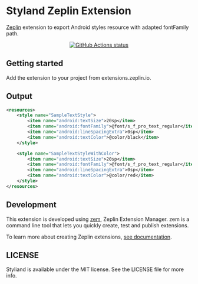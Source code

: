 # Styland Zeplin Extension

[Zeplin](https://zeplin.io) extension to export Android styles resource with adapted fontFamily path.

<p align="center">
  <a href="https://github.com/actions/styland"><img alt="GitHub Actions status" src="https://github.com/AlexeyKorshun/Styland/workflows/Test%20extension/badge.svg"></a>
</p>

## Getting started

Add the extension to your project from extensions.zeplin.io.

## Output

```xml
<resources>
    <style name="SampleTextStyle">
        <item name="android:textSize">20sp</item>
        <item name="android:fontFamily">@font/s_f_pro_text_regular</item>
        <item name="android:lineSpacingExtra">0sp</item>
        <item name="android:textColor">@color/black</item>
    </style>

    <style name="SampleTextStyleWithColor">
        <item name="android:textSize">20sp</item>
        <item name="android:fontFamily">@font/s_f_pro_text_regular</item>
        <item name="android:lineSpacingExtra">0sp</item>
        <item name="android:textColor">@color/red</item>
    </style>
</resources>
```

## Development

This extension is developed using [zem](https://github.com/zeplin/zem), Zeplin Extension Manager. zem is a command line tool that lets you quickly create, test and publish extensions.

To learn more about creating Zeplin extensions, [see documentation](https://github.com/zeplin/zeplin-extension-documentation).

## LICENSE

Styliand is available under the MIT license. See the LICENSE file for more info.
